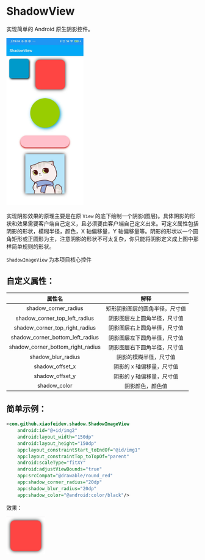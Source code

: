 # ShadowView

实现简单的 Android 原生阴影控件。

<img src="https://github.com/xiaofei-dev/ShadowView/blob/master/art/preview.jpg" width="40%" height="40%">

实现阴影效果的原理主要是在原 `View` 的底下绘制一个阴影(图层)。具体阴影的形状和效果需要客户端自己定义，且必须要由客户端自己定义出来。可定义属性包括阴影的形状，模糊半径，颜色，X 轴偏移量，Y 轴偏移量等。阴影的形状以一个圆角矩形或正圆形为主，注意阴影的形状不可太复杂，你只能将阴影定义成上图中那样简单规则的形状。

`ShadowImageView` 为本项目核心控件

## 自定义属性：

|              属性名               |              解释              |
| :-------------------------------: | :----------------------------: |
|       shadow_corner_radius        | 矩形阴影图层的圆角半径，尺寸值 |
|   shadow_corner_top_left_radius   |  阴影图层左上圆角半径，尺寸值  |
|  shadow_corner_top_right_radius   |  阴影图层右上圆角半径，尺寸值  |
| shadow_corner_bottom_left_radius  |  阴影图层左下圆角半径，尺寸值  |
| shadow_corner_bottom_right_radius |  阴影图层右下圆角半径，尺寸值  |
|        shadow_blur_radius         |     阴影的模糊半径，尺寸值     |
|          shadow_offset_x          |   阴影的 x 轴偏移量，尺寸值    |
|          shadow_offset_y          |   阴影的 y 轴偏移量，尺寸值    |
|           shadow_color            |        阴影颜色，颜色值        |

## 简单示例：

```xml
<com.github.xiaofeidev.shadow.ShadowImageView
    android:id="@+id/img2"
    android:layout_width="150dp"
    android:layout_height="150dp"
    app:layout_constraintStart_toEndOf="@id/img1"
    app:layout_constraintTop_toTopOf="parent"
    android:scaleType="fitXY"
    android:adjustViewBounds="true"
    app:srcCompat="@drawable/round_red"
    app:shadow_corner_radius="20dp"
    app:shadow_blur_radius="20dp"
    app:shadow_color="@android:color/black"/>
```

效果：

<img src="https://github.com/xiaofei-dev/ShadowView/blob/master/art/preview1.jpg" width="20%" height="20%">

